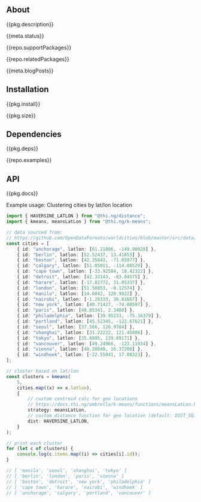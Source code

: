 <!-- include ../../assets/tpl/header.md -->

<!-- toc -->

## About

{{pkg.description}}

{{meta.status}}

{{repo.supportPackages}}

{{repo.relatedPackages}}

{{meta.blogPosts}}

## Installation

{{pkg.install}}

{{pkg.size}}

## Dependencies

{{pkg.deps}}

{{repo.examples}}

## API

{{pkg.docs}}

Example usage: Clustering cities by lat/lon location

```ts tangle:export/readme.ts
import { HAVERSINE_LATLON } from "@thi.ng/distance";
import { kmeans, meansLatLon } from "@thi.ng/k-means";

// data sourced from:
// https://github.com/OpenDataFormats/worldcities/blob/master/src/data/cities.json
const cities = [
	{ id: "anchorage", latlon: [61.21806, -149.90028] },
	{ id: "berlin", latlon: [52.52437, 13.41053] },
	{ id: "boston", latlon: [42.35843, -71.05977] },
	{ id: "calgary", latlon: [51.05011, -114.08529] },
	{ id: "cape town", latlon: [-33.92584, 18.42322] },
	{ id: "detroit", latlon: [42.33143, -83.04575] },
	{ id: "harare", latlon: [-17.82772, 31.05337] },
	{ id: "london", latlon: [51.50853, -0.12574] },
	{ id: "manila", latlon: [14.6042, 120.9822] },
	{ id: "nairobi", latlon: [-1.28333, 36.81667] },
	{ id: "new york", latlon: [40.71427, -74.00597] },
	{ id: "paris", latlon: [48.85341, 2.3488] },
	{ id: "philadelphia", latlon: [39.95233, -75.16379] },
	{ id: "portland", latlon: [45.52345, -122.67621] },
	{ id: "seoul", latlon: [37.566, 126.9784] },
	{ id: "shanghai", latlon: [31.22222, 121.45806] },
	{ id: "tokyo", latlon: [35.6895, 139.69171] },
	{ id: "vancouver", latlon: [49.24966, -123.11934] },
	{ id: "vienna", latlon: [48.20849, 16.37208] },
	{ id: "windhoek", latlon: [-22.55941, 17.08323] },
];

// cluster based on lat/lon
const clusters = kmeans(
	5,
	cities.map((x) => x.latlon),
	{
		// custom centroid calc for geo locations
		// https://docs.thi.ng/umbrella/k-means/functions/meansLatLon.html
		strategy: meansLatLon,
		// custom distance function for geo location (default: DIST_SQ)
		dist: HAVERSINE_LATLON,
	}
);

// print each cluster
for (let c of clusters) {
	console.log(c.items.map((i) => cities[i].id));
}

// [ 'manila', 'seoul', 'shanghai', 'tokyo' ]
// [ 'berlin', 'london', 'paris', 'vienna' ]
// [ 'boston', 'detroit', 'new york', 'philadelphia' ]
// [ 'cape town', 'harare', 'nairobi', 'windhoek' ]
// [ 'anchorage', 'calgary', 'portland', 'vancouver' ]
```

<!-- include ../../assets/tpl/footer.md -->
